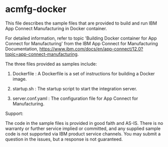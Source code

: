 # acmfg-docker
This file describes the sample files that are provided to build and run IBM App Connect Manufacturing in Docker container.

For detailed information, refer to topic 'Building Docker container for App Connect for Manufacturing' from the IBM App Connect for Manufacturing Documentation, https://www.ibm.com/docs/en/app-connect/12.0?topic=app-connect-manufacturing.

The three files provided as samples include:

1) Dockerfile	  : A Dockerfile is a set of instructions for building a Docker image.

2) startup.sh	  : The startup script to start the integration server.

3) server.conf.yaml : The configuration file for App Connect for Manufacturing.


Support:

The code in the sample files is provided in good faith and AS-IS. There is no warranty or further service implied or committed, and any supplied sample code is not supported via IBM product service channels. You may submit a question in the issues, but a response is not guaranteed.

